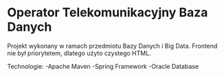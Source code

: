 # Operator Telekomunikacyjny Baza Danych
 
Projekt wykonany w ramach przedmiotu Bazy Danych i Big Data.
Frontend nie był priorytetem, dlatego użyto czystego HTML.
 
 Technologie:
-Apache Maven
-Spring Framework
-Oracle Database
